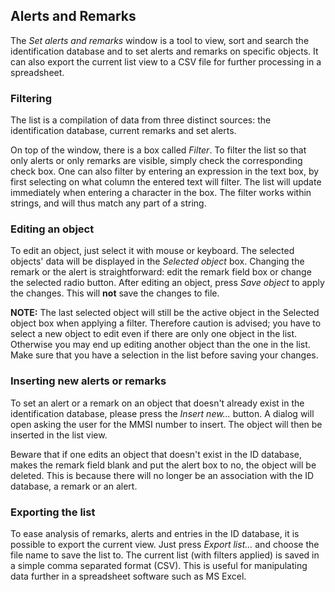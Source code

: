 ## Alerts and Remarks

The _Set alerts and remarks_ window is a tool to view, sort and search
the identification database and to set alerts and remarks on specific
objects. It can also export the current list view to a CSV file for
further processing in a spreadsheet.


### Filtering

The list is a compilation of data from three distinct sources: the
identification database, current remarks and set alerts.

On top of the window, there is a box called _Filter_. To filter the
list so that only alerts or only remarks are visible, simply check the
corresponding check box. One can also filter by entering an expression
in the text box, by first selecting on what column the entered text
will filter. The list will update immediately when entering a
character in the box. The filter works within strings, and will thus
match any part of a string.


### Editing an object

To edit an object, just select it with mouse or keyboard. The selected
objects' data will be displayed in the _Selected object_ box. Changing
the remark or the alert is straightforward: edit the remark field box
or change the selected radio button. After editing an object, press
_Save object_ to apply the changes. This will __not__ save the changes
to file.

__NOTE:__ The last selected object will still be the active object in
the Selected object box when applying a filter. Therefore caution is
advised; you have to select a new object to edit even if there are
only one object in the list.  Otherwise you may end up editing another
object than the one in the list. Make sure that you have a selection
in the list before saving your changes.


### Inserting new alerts or remarks

To set an alert or a remark on an object that doesn't already exist in
the identification database, please press the _Insert new..._
button. A dialog will open asking the user for the MMSI number to
insert. The object will then be inserted in the list view.

Beware that if one edits an object that doesn't exist in the ID
database, makes the remark field blank and put the alert box to no,
the object will be deleted. This is because there will no longer be an
association with the ID database, a remark or an alert.


### Exporting the list

To ease analysis of remarks, alerts and entries in the ID database, it
is possible to export the current view. Just press _Export list..._
and choose the file name to save the list to. The current list (with
filters applied) is saved in a simple comma separated format
(CSV). This is useful for manipulating data further in a spreadsheet
software such as MS Excel.

